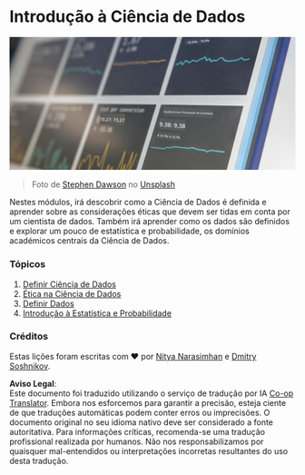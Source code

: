 <!--
CO_OP_TRANSLATOR_METADATA:
{
  "original_hash": "696a8474a01054281704cbfb09148949",
  "translation_date": "2025-08-24T21:14:50+00:00",
  "source_file": "1-Introduction/README.md",
  "language_code": "pt"
}
-->
# Introdução à Ciência de Dados

![dados em ação](../../../translated_images/data.48e22bb7617d8d92188afbc4c48effb920ba79f5cebdc0652cd9f34bbbd90c18.pt.jpg)  
> Foto de <a href="https://unsplash.com/@dawson2406?utm_source=unsplash&utm_medium=referral&utm_content=creditCopyText">Stephen Dawson</a> no <a href="https://unsplash.com/s/photos/data?utm_source=unsplash&utm_medium=referral&utm_content=creditCopyText">Unsplash</a>

Nestes módulos, irá descobrir como a Ciência de Dados é definida e aprender sobre as considerações éticas que devem ser tidas em conta por um cientista de dados. Também irá aprender como os dados são definidos e explorar um pouco de estatística e probabilidade, os domínios académicos centrais da Ciência de Dados.

### Tópicos

1. [Definir Ciência de Dados](01-defining-data-science/README.md)  
2. [Ética na Ciência de Dados](02-ethics/README.md)  
3. [Definir Dados](03-defining-data/README.md)  
4. [Introdução à Estatística e Probabilidade](04-stats-and-probability/README.md)  

### Créditos

Estas lições foram escritas com ❤️ por [Nitya Narasimhan](https://twitter.com/nitya) e [Dmitry Soshnikov](https://twitter.com/shwars).

**Aviso Legal**:  
Este documento foi traduzido utilizando o serviço de tradução por IA [Co-op Translator](https://github.com/Azure/co-op-translator). Embora nos esforcemos para garantir a precisão, esteja ciente de que traduções automáticas podem conter erros ou imprecisões. O documento original no seu idioma nativo deve ser considerado a fonte autoritativa. Para informações críticas, recomenda-se uma tradução profissional realizada por humanos. Não nos responsabilizamos por quaisquer mal-entendidos ou interpretações incorretas resultantes do uso desta tradução.